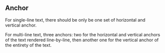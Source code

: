 ## Anchor

For single-line text, there should be only be one set of horizontal and vertical anchor.

For multi-line text, three anchors: two for the horizontal and vertical anchors of the text rendered line-by-line, then another one for the vertical anchor of the entirety of the text.